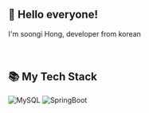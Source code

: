 ## 🤝 Hello everyone! 
I'm soongi Hong, developer from korean 
<br>
<br>
<br>
## 📚 My Tech Stack
![MySQL](https://img.shields.io/badge/mysql-%2300f.svg?style=for-the-badge&logo=mysql&logoColor=white)
![SpringBoot](https://img.shields.io/badge/springboot-#6DB33F?style=for-the-badge&logo=springboot&logoColor=white)
